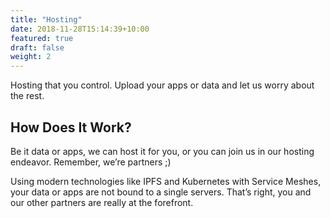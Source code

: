 ```yaml
---
title: "Hosting"
date: 2018-11-28T15:14:39+10:00
featured: true
draft: false
weight: 2
---
```


Hosting that you control. Upload your apps or data and let us worry about the rest.

## How Does It Work?

Be it data or apps, we can host it for you, or you can join us in our hosting endeavor. Remember, we’re partners ;)

Using modern technologies like IPFS and Kubernetes with Service Meshes, your data or apps are not bound to a single servers. That’s right, you and our other partners are really at the forefront.
